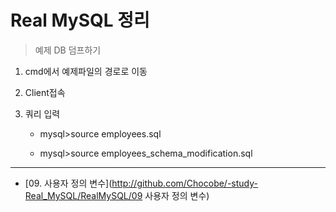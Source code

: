 ﻿#	Real MySQL 정리

>	예제 DB 덤프하기

1.	cmd에서 예제파일의 경로로 이동

1.	Client접속

1.	쿼리 입력

	*	mysql>source employees.sql

	*	mysql>source employees_schema_modification.sql

---

*	[09. 사용자 정의 변수](http://github.com/Chocobe/-study-Real_MySQL/RealMySQL/09 사용자 정의 변수)